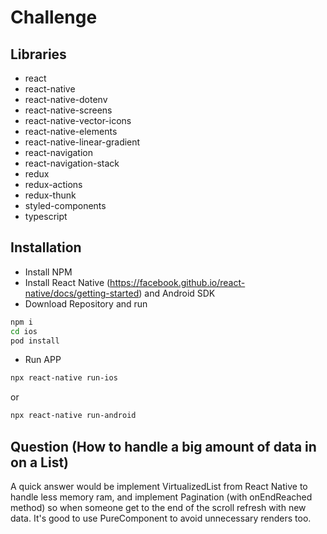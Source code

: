 # Challenge

## Libraries
- react
- react-native
- react-native-dotenv
- react-native-screens
- react-native-vector-icons
- react-native-elements
- react-native-linear-gradient
- react-navigation
- react-navigation-stack
- redux
- redux-actions
- redux-thunk
- styled-components
- typescript

## Installation

- Install NPM
- Install React Native (https://facebook.github.io/react-native/docs/getting-started) and Android SDK
- Download Repository and run 
```bash
npm i
cd ios
pod install
```
- Run APP
```bash
npx react-native run-ios
```
or
```bash
npx react-native run-android
```


## Question (How to handle a big amount of data in on a List)

A quick answer would be implement VirtualizedList from React Native to handle less memory ram, and implement Pagination (with onEndReached method) so when someone get to the end of the scroll refresh with new data.
It's good to use PureComponent to avoid unnecessary renders too.

